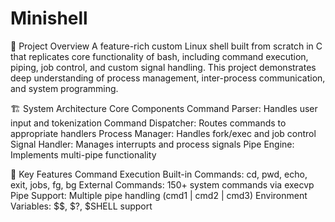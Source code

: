 # Minishell
🐚 Project Overview
A feature-rich custom Linux shell built from scratch in C that replicates core functionality of bash, including command execution, piping, job control, and custom signal handling. 
This project demonstrates deep understanding of process management, inter-process communication, and system programming.

🏗️ System Architecture
Core Components
Command Parser: Handles user input and tokenization
Command Dispatcher: Routes commands to appropriate handlers
Process Manager: Handles fork/exec and job control
Signal Handler: Manages interrupts and process signals
Pipe Engine: Implements multi-pipe functionality

🚀 Key Features
Command Execution
Built-in Commands: cd, pwd, echo, exit, jobs, fg, bg
External Commands: 150+ system commands via execvp
Pipe Support: Multiple pipe handling (cmd1 | cmd2 | cmd3)
Environment Variables: $$, $?, $SHELL support

